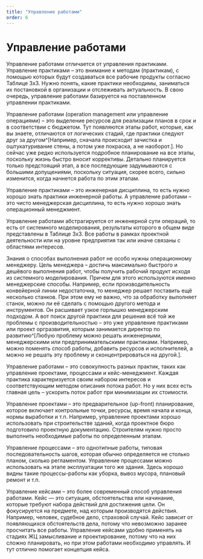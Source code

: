 ```yaml
---
title: "Управление работами"
order: 6
---
```


# Управление работами



Управление работами отличается от управления практиками. Управление практиками – это внимание к методам (практикам), с помощью которых будут создаваться все рабочие продукты согласно Таблице 3х3. Нужно понять, какие практики необходимы, заниматься их постановкой в организации и отслеживать актуальность. В свою очередь, управление работами базируется на поставленном управлении практиками.

Управление работами (operation management или управление операциями) – это выделение ресурсов для реализации планов в срок и в соответствии с бюджетом. Тут появляются этапы работ, которые, как вы знаете, отличаются от логических стадий, где практики следуют друг за другом^[Например, сначала происходит зачистка и оштукатуривание стены, а потом уже покраска, а не наоборот.]. Но сейчас уже редко используется подробное планирование на все этапы, поскольку жизнь быстро вносит коррективы. Детально планируется только предстоящий этап, а все последующие задумываются с большими допущениями, поскольку ситуация, скорее всего, сильно изменится, когда начнется работа по этим этапам.

Управление практиками – это инженерная дисциплина, то есть нужно хорошо знать практики инженерной работы. А управление работами – это чисто менеджерская дисциплина, то есть нужно хорошо знать операционный менеджмент.

Управление работами абстрагируется от инженерной сути операций, то есть от системного моделирования, результаты которого в общем виде представлены в Таблице 3х3. Все работы в рамках проектной деятельности или на уровне предприятия так или иначе связаны с областями интересов.

Знания о способах выполнения работ не особо нужны операционному менеджеру. Цель менеджера – достичь максимально быстрого и дешёвого выполнения работ, чтобы получить рабочий продукт исходя из системного моделирования. Причем для этого используются именно менеджерские способы. Например, если производительность конвейерной линии недостаточна, то менеджер решает поставить ещё несколько станков. При этом ему не важно, что за обработку выполняет станок, можно ли её сделать с помощью другого метода и инструментов. Он расшивает узкое горлышко менеджерским подходом. А вот поиск другой практики для решения всё той же проблемы с производительностью – это уже управление практиками или проект оргразвития, которым занимается директор по развитию^[Любую проблему можно решать инженерными, менеджерскими или предпринимательскими практиками. Например, можно поменять способ работы, добавить ресурсов и исполнителей, а можно не решать эту проблему и сконцентрироваться на другой.].

Управление работами – это совокупность разных практик, таких как управление проектами, процессами и кейс-менеджмент. Каждая практика характеризуется своим набором интересов и соответствующим методом описания потока работ. Но у них всех есть главная цель – ускорить поток работ при минимизации их стоимости.

Управление проектами – это предварительное (up-front) планирование, которое включает контрольные точки, ресурсы, время начала и конца, нормы выработки и т.п. Например, управление проектами хорошо использовать при строительстве зданий, когда проектное бюро подготовило проектную документацию. Строителям нужно просто выполнить необходимые работы по определенным этапам.

Управление процессами – это однотипные работы, типовая последовательность шагов, которая обычно определяется не столько планом, сколько регламентом. Управление процессами можно использовать на этапе эксплуатации того же здания. Здесь хорошо видны такие процессы-работы как уборка, вывоз мусора, плановый ремонт и т.п.

Управление кейсами – это более современный способ управления работами. Кейс — это ситуация, обстоятельства или начинание, которые требуют набора действий для достижения цели. Он фокусируется на предмете, над которым производятся действия. Например, человек, судебное дело, страховой случай. Кейс зависит от появляющихся обстоятельств дела, потому что невозможно заранее просчитать все работы. Управление кейсами удобно применять на стадиях ЖЦ замысливание и проектирование, потому что на них сложно планировать, но при этом работами необходимо управлять. И тут отлично помогает концепция кейса.

